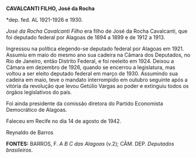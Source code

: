 **CAVALCANTI FILHO, José da Rocha**

\*dep. fed. AL 1921-1926 e 1930.

*José da Rocha Cavalcanti Filho* era filho de José da Rocha Cavalcanti,
que foi deputado federal por Alagoas de 1894 a 1899 e de 1912 a 1913.

Ingressou na política elegendo-se deputado federal por Alagoas em 1921.
Assumiu em maio do mesmo ano sua cadeira na Câmara dos Deputados, no Rio
de Janeiro, então Distrito Federal, e foi reeleito em 1924. Deixou a
Câmara em dezembro de 1926, quando se encerrou a legislatura, mas voltou
a ser eleito deputado federal em março de 1930. Assumindo sua cadeira em
maio, teve o mandato interrompido em outubro seguinte após a vitória da
revolução que levou Getúlio Vargas ao poder e extinguiu todos os órgãos
legislativos do país.

Foi ainda presidente da comissão diretora do Partido Economista
Democrático de Alagoas.

Faleceu em Recife no dia 14 de agosto de 1942.

Reynaldo de Barros

**FONTES:** BARROS, F. *A B C das Alagoas* (v.2); CÂM. DEP. *Deputados
brasileiros*.
